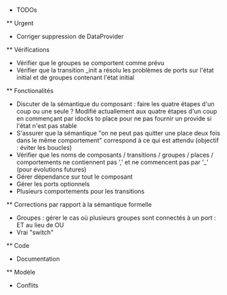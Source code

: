 * TODOs

** Urgent

- Corriger suppression de DataProvider

** Vérifications

- Vérifier que le groupes se comportent comme prévu
- Vérifier que la transition _init a résolu les problèmes de ports sur l'état initial et de groupes contenant l'état initial

** Fonctionalités

- Discuter de la sémantique du composant : faire les quatre étapes d'un coup ou une seule ? Modifié actuallement aux quatre étapes d'un coup en commençant par idocks to place pour ne pas fournir un provide si l'état n'est pas stable
- S'assurer que la sémantique "on ne peut pas quitter une place deux fois dans le même comportement" correspond à ce qui est attendu (objectif : éviter les boucles)
- Vérifier que les noms de composants / transitions / groupes / places / comportements ne contiennent pas ',' et ne commencent pas par '_' (pour évolutions futures)
- Gérer dépendance sur tout le composant
- Gérer les ports optionnels
- Plusieurs comportements pour les transitions

** Corrections par rapport à la sémantique formelle

- Groupes : gérer le cas où plusieurs groupes sont connectés à un port : ET au lieu de OU
- Vrai "switch"

** Code

- Documentation

** Modèle

- Conflits
